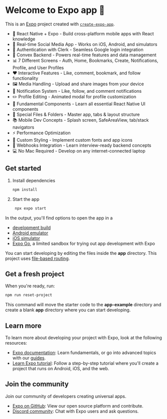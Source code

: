 # Welcome to Expo app 👋

This is an [Expo](https://expo.dev) project created with [`create-expo-app`](https://www.npmjs.com/package/create-expo-app).

- 🚀 React Native + Expo - Build cross-platform mobile apps with React knowledge
- 📱 Real-time Social Media App - Works on iOS, Android, and simulators
- 🔐 Authentication with Clerk - Seamless Google login integration
- 🔄 Convex Backend - Powers real-time features and data management
- 📊 7 Different Screens - Auth, Home, Bookmarks, Create, Notifications, Profile, and User Profiles
- ❤️ Interactive Features - Like, comment, bookmark, and follow functionality
- 🖼️ Media Handling - Upload and share images from your device
- 🔔 Notification System - Like, follow, and comment notifications
- ✏️ Profile Editing - Animated modal for profile customization
- 📱 Fundamental Components - Learn all essential React Native UI components
- 🚀 Special Files & Folders - Master app, tabs & layout structure
- 📚 Mobile Dev Concepts - Splash screen, SafeAreaView, tab/stack navigators
- ⚡ Performance Optimization 
- 🎨 Custom Styling - Implement custom fonts and app icons
- 🔄 Webhooks Integration - Learn interview-ready backend concepts
- 💻 No Mac Required - Develop on any internet-connected laptop

## Get started

1. Install dependencies

   ```bash
   npm install
   ```

2. Start the app

   ```bash
    npx expo start
   ```

In the output, you'll find options to open the app in a

- [development build](https://docs.expo.dev/develop/development-builds/introduction/)
- [Android emulator](https://docs.expo.dev/workflow/android-studio-emulator/)
- [iOS simulator](https://docs.expo.dev/workflow/ios-simulator/)
- [Expo Go](https://expo.dev/go), a limited sandbox for trying out app development with Expo

You can start developing by editing the files inside the **app** directory. This project uses [file-based routing](https://docs.expo.dev/router/introduction).

## Get a fresh project

When you're ready, run:

```bash
npm run reset-project
```

This command will move the starter code to the **app-example** directory and create a blank **app** directory where you can start developing.

## Learn more

To learn more about developing your project with Expo, look at the following resources:

- [Expo documentation](https://docs.expo.dev/): Learn fundamentals, or go into advanced topics with our [guides](https://docs.expo.dev/guides).
- [Learn Expo tutorial](https://docs.expo.dev/tutorial/introduction/): Follow a step-by-step tutorial where you'll create a project that runs on Android, iOS, and the web.

## Join the community

Join our community of developers creating universal apps.

- [Expo on GitHub](https://github.com/expo/expo): View our open source platform and contribute.
- [Discord community](https://chat.expo.dev): Chat with Expo users and ask questions.
